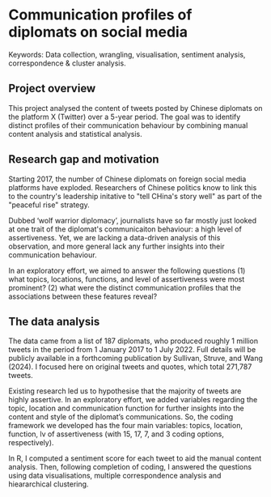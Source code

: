 # Communication profiles of diplomats on social media
Keywords: Data collection, wrangling, visualisation, sentiment analysis, correspondence & cluster analysis.

## Project overview
This project analysed the content of tweets posted by Chinese diplomats on the platform X (Twitter) over
a 5-year period. The goal was to identify distinct profiles of their communication behaviour by combining manual content analysis and statistical analysis. 

## Research gap and motivation
Starting 2017, the number of Chinese diplomats on foreign social media platforms have exploded. Researchers of Chinese politics know to link this to the country's leadership initative to "tell CHina's story well" as part of the "peaceful rise" strategy. 

Dubbed ‘wolf warrior diplomacy’, journalists have so far mostly just looked at one trait of the diplomat's communicaiton behaviour: a high level of assertiveness. Yet, we are lacking a data-driven analysis of this observation, and more general lack any further insights into their communication behaviour.

In an exploratory effort, we aimed to answer the following questions
(1) what topics, locations, functions, and level of assertiveness were most prominent? 
(2) what were the distinct communication profiles that the associations between these features reveal?

## The data analysis
The data came from a list of 187 diplomats, who produced roughly 1 million tweets in the period from 1
January 2017 to 1 July 2022. Full details will be publicly available in a forthcoming publication by Sullivan,
Struve, and Wang (2024). I focused here on original tweets and quotes, which total 271,787 tweets. 

Existing research led us to hypothesise that the majority of tweets are highly assertive. In an exploratory effort, we added variables regarding the topic, location and communication function for further insights into the content and style of the diplomat’s communications. So, the coding framework we developed has the four main
variables: topics, location, function, lv of assertiveness (with 15, 17, 7, and 3 coding options, respectively).

In R, I computed a sentiment score for each tweet to aid the manual content analysis. Then, following completion of coding, I answered the questions using data visualisations, multiple correspondence analysis and hieararchical clustering.
